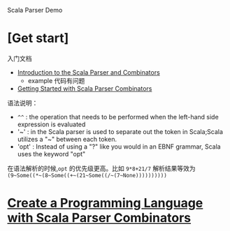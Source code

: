 Scala Parser Demo

# [Get start]

入门文档
* [Introduction to the Scala Parser and Combinators](https://dzone.com/articles/introduction-to-scala-parser-and-combinators)
  - example 代码有问题
* [Getting Started with Scala Parser Combinators](https://dzone.com/articles/getting-started-with-scala-parser-combinators)

语法说明：

* `^^` :  the operation that needs to be performed when the left-hand side expression is evaluated
* '~' : in the Scala parser is used to separate out the token in Scala;Scala utilizes a "~" between each token.
* 'opt' : Instead of using a "?" like you would in an EBNF grammar, Scala uses the keyword "opt"

在语法解析的时候,`opt` 的优先级更高。比如 `9*8+21/7` 解析结果等效为 `(9~Some((*~(8~Some((+~(21~Some((/~(7~None))))))))))`

# [Create a Programming Language with Scala Parser Combinators](https://dzone.com/articles/create-a-programming-language-with-scala-parser-co)